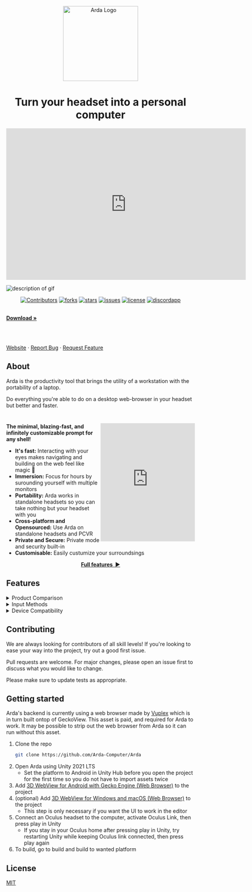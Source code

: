 <p align="center">
  <img width="200" alt="Arda Logo" src="https://media.githubusercontent.com/media/Arda-Computer/Arda/main/media/Group%20131_transparent.png">
    
  <h1 align="center">Turn your headset into a personal computer
  </h1>
  
</p>

<p align="center">
  <iframe src='https://gfycat.com/ifr/ThatDecimalHypsilophodon' frameborder='0' scrolling='no' allowfullscreen width='640' height='404'></iframe>
</p>

<img src="https://media.githubusercontent.com/media/Arda-Computer/Arda/main/media/C06hyS5kVBmaAkbF0bVkxBRVSqA6vMIybZbu31MB.png" alt="description of gif" /> 



<p align="center">

  <a href="https://github.com/Arda-Computer/Arda/graphs/contributors">
	<img src="https://img.shields.io/github/contributors/Arda-Computer/Arda.svg?style=flat"
	alt="Contributors"></a>

  <a href="https://github.com/Arda-Computer/Arda/network/members">
    <img src="https://img.shields.io/github/forks/Arda-Computer/Arda.svg?style=flat"
    alt="forks"></a>

  <a href="https://github.com/Arda-Computer/Arda/stargazers">
  <img src="https://img.shields.io/github/stars/Arda-Computer/Arda.svg?style=flat"
  alt="stars"></a>

  <a href="https://github.com/Arda-Computer/Arda/issues">
  <img src="https://img.shields.io/github/issues/Arda-Computer/Arda.svg?style=flat"
  alt="issues"></a>

  <a href="https://github.com/Arda-Computer/Arda/blob/main/LICENSE">
  <img src="https://img.shields.io/github/license/Arda-Computer/Arda.svg?style=flat"
  alt="license"></a>

  <a href="https://github.com/Arda-Computer/Arda/blob/main/LICENSE">
  <img src="https://discordapp.com/api/guilds/1009190818667561000/widget.png?style=shield"
  alt="discordapp"></a>
    
  <br/>
  <br/>
  
  <a href="https://www.oculus.com/experiences/quest/2311379172319221/"><strong>Download »</strong>	</a>
  
  <br/>
  <br/>
  
  <a href="https://arda.computer">Website</a>
  ·
  <a href="https://github.com/Arda-Computer/Arda/issues">Report Bug</a>
  ·
  <a href="https://github.com/Arda-Computer/Arda/issues">Request Feature</a>
  
 </p>
  



## About
Arda is the productivity tool that brings the utility of a workstation with the portability of a laptop.

Do everything you're able to do on a desktop web-browser in your headset but better and faster.

<h1></h1>


<iframe width="50%"
  align="right" width="560" height="315"
src="https://www.youtube.com/watch?v=iqLrsQolaks"
frameborder="0" allowfullscreen>

</iframe>

**The minimal, blazing-fast, and infinitely customizable prompt for any shell!**

- **It's fast:** Interacting with your eyes makes navigating and building on the web feel like magic 🚀
- **Immersion:** Focus for hours by surounding yourself with multiple monitors
- **Portability:** Arda works in standalone headsets so you can take nothing but your headset with you
- **Cross-platform and Opensourced:** Use Arda on standalone headsets and PCVR
- **Private and Secure:** Private mode and security built-in
- **Customisable:** Easily custumize your surroundsings 

<p align="center">
<a href="https://starship.rs/config/"><strong>Full features&nbsp;&nbsp;▶</strong></a>
</p>

<a name="🚀-installation"></a>




## Features


<details>
<summary>Product Comparison</summary>

|                       | Arda                 | Wolvic Browser       | vSpatial             | Immersed             | Oculus Browser       | Remote Desktop       | Laptop Browser       |
|-----------------------|----------------------|----------------------|----------------------|----------------------|----------------------|----------------------|----------------------|
| **Customisation**     | :white_check_mark:   | :white_large_square: | :white_check_mark:   | :white_check_mark:   | :white_large_square: | :white_check_mark:   | :white_large_square: |
| **Multiple monitors** | :white_check_mark:   | :white_check_mark:   | :white_check_mark:   | :white_check_mark:   | :white_check_mark:   | :white_check_mark:   | :white_large_square: |
| **Open Source**       | :white_check_mark:   | :white_check_mark:   | :white_large_square: | :white_large_square: | :white_large_square: | :white_large_square: | :white_check_mark:   |
| **Standalone**        | :white_check_mark:   | :white_check_mark:   | :white_check_mark:   | :white_large_square: | :white_check_mark:   | :white_large_square: | :white_check_mark:   |
| **Private & Secure**  | :white_check_mark:   | :white_check_mark:   | :white_large_square: | :white_check_mark:   | :white_large_square: | :white_check_mark:   | :white_check_mark:   |
| **WebXR-ready**       | :white_check_mark:   | :white_check_mark:   | :white_large_square: | :white_large_square: | :white_check_mark:   | :white_large_square: | :white_large_square: |
| **Cross-platform**    | :white_check_mark:   | :white_check_mark:   | :white_check_mark:   | :white_check_mark:   | :white_large_square: | :white_check_mark:   | :white_check_mark:   |
| **Eye tracking**      | :white_check_mark:   | :white_large_square: | :white_large_square: | :white_large_square: | :white_large_square: | :white_large_square: | :white_large_square: |
| **Desktop apps**      | :white_large_square: | :white_large_square: | :white_check_mark:   | :white_check_mark:   | :white_large_square: | :white_check_mark:   | :white_check_mark:   |


</details>

<details>
<summary>Input Methods
</summary>

|               | Availability         |
|---------------|----------------------|
| Hand tracking | :white_check_mark:   |
| Eye tracking  | :white_check_mark:   |
| Controllers   | :white_check_mark:   |
| Mouse         | :white_check_mark:   |
| Keyboard      | :white_check_mark:   |
| Voice         | :white_large_square: |


</details>


<details>
<summary>Device Compatibility</summary>

|             | Built              | Tested               |
| ----------- |:------------------:|:--------------------:|
| Quest       | :white_check_mark: | :white_large_square: |
| Quest 2     |                    |                      |
| Vive        |                    |                      |
| Valve Index |                    |                      |
| Rift/Rift S |                    |                      |
| Windows MR  |                    |                      |
| Lynx        |                    |                      |
| Pico        |                    |                      |
| Magic Leap  |                    |                      |

</details>


## Contributing
We are always looking for contributors of all skill levels! If you're looking to ease your way into the project, try out a good first issue.


Pull requests are welcome. For major changes, please open an issue first to discuss what you would like to change.


Please make sure to update tests as appropriate.


## Getting started

Arda's backend is currently using a web browser made by [Vuplex](https://assetstore.unity.com/publishers/40309) which is in turn built ontop of GeckoView. This asset is paid, and required for Arda to work. It may be possible to strip out the web browser from Arda so it can run without this asset.

1. Clone the repo
   ```sh
   git clone https://github.com/Arda-Computer/Arda
   ```
2. Open Arda using Unity 2021 LTS
   - Set the platform to Android in Unity Hub before you open the project for the first time so you do not have to import assets twice
3. Add [3D WebView for Android with Gecko Engine (Web Browser)](https://assetstore.unity.com/packages/tools/gui/3d-webview-for-android-with-gecko-engine-web-browser-158778) to the project
4. (optional) Add [3D WebView for Windows and macOS (Web Browser)](https://assetstore.unity.com/packages/tools/gui/3d-webview-for-windows-and-macos-web-browser-154144) to the project
    - This step is only necessary if you want the UI to work in the editor
5. Connect an Oculus headset to the computer, activate Oculus Link, then press play in Unity
    - If you stay in your Oculus home after pressing play in Unity, try restarting Unity while keeping Oculus link connected, then press play again
6. To build, go to build and build to wanted platform

## License
[MIT](https://choosealicense.com/licenses/mit/)

